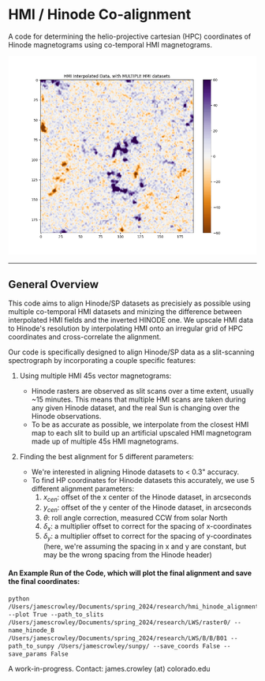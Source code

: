 # HMI / Hinode Co-alignment
A code for determining the helio-projective cartesian (HPC) coordinates of Hinode magnetograms using co-temporal HMI magnetograms.

![Alt text](alignment.gif)


---
## General Overview

This code aims to align Hinode/SP datasets as precisiely as possible using multiple co-temporal HMI datasets and minizing the difference between interpolated HMI fields and the inverted HINODE one.
We upscale HMI data to Hinode's resolution by interpolating HMI onto an irregular grid of HPC coordinates and cross-correlate the alignment. 

Our code is specifically designed to align Hinode/SP data as a slit-scanning spectrograph by incorporating a couple specific features:
1. Using multiple HMI 45s vector magnetograms:
   - Hinode rasters are observed as slit scans over a time extent, usually ~15 minutes. This means that multiple HMI scans are taken during any given Hinode dataset, and the real Sun is changing over the Hinode observations.
   - To be as accurate as possible, we interpolate from the closest HMI map to each slit to build up an artificial upscaled HMI magnetogram made up of multiple 45s HMI magnetograms.

2. Finding the best alignment for 5 different parameters:
   - We're interested in aligning Hinode datasets to < 0.3" accuracy.
   - To find HP coordinates for Hinode datasets this accurately, we use 5 different alignment parameters:
     1. $x_{cen}$: offset of the x center of the Hinode dataset, in arcseconds
     2. $y_{cen}$: offset of the y center of the Hinode dataset, in arcseconds
     3. $\theta$: roll angle correction, measured CCW from solar North 
     4. $\delta_x$: a multiplier offset to correct for the spacing of x-coordinates   
     5. $\delta_y$: a multiplier offset to correct for the spacing of y-coordinates (here, we're assuming the spacing in x and y are constant, but may be the wrong spacing from the Hinode header)

#### An Example Run of the Code, which will plot the final alignment and save the final coordinates: 

    python /Users/jamescrowley/Documents/spring_2024/research/hmi_hinode_alignment/interpolate.py --plot True --path_to_slits /Users/jamescrowley/Documents/spring_2024/research/LWS/raster0/ --name_hinode_B /Users/jamescrowley/Documents/spring_2024/research/LWS/B/B/B01 --path_to_sunpy /Users/jamescrowley/sunpy/ --save_coords False --save_params False

A work-in-progress. Contact: james.crowley (at) colorado.edu